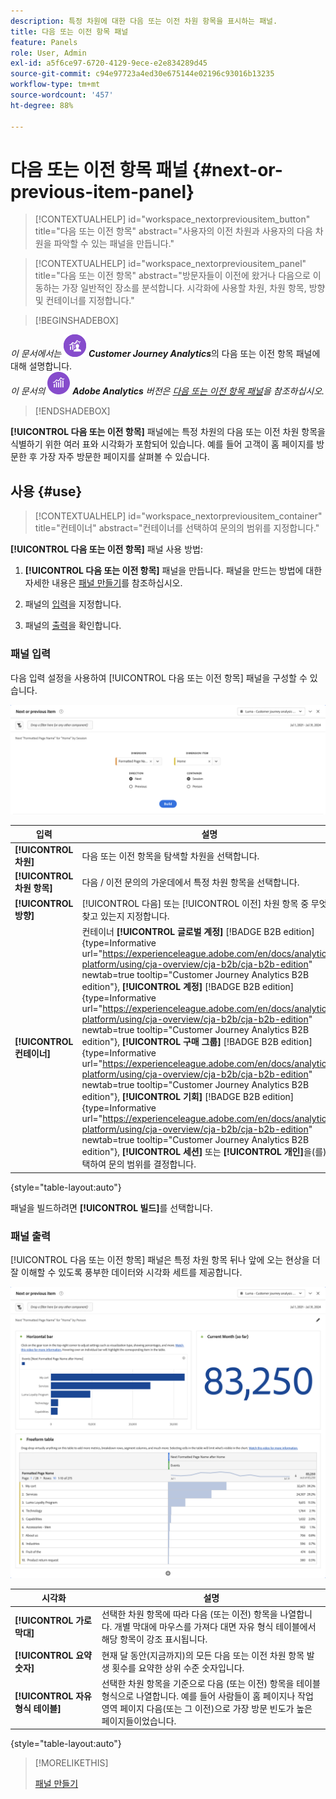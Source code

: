 ```yaml
---
description: 특정 차원에 대한 다음 또는 이전 차원 항목을 표시하는 패널.
title: 다음 또는 이전 항목 패널
feature: Panels
role: User, Admin
exl-id: a5f6ce97-6720-4129-9ece-e2e834289d45
source-git-commit: c94e97723a4ed30e675144e02196c93016b13235
workflow-type: tm+mt
source-wordcount: '457'
ht-degree: 88%

---
```


# 다음 또는 이전 항목 패널 {#next-or-previous-item-panel}

<!-- markdownlint-disable MD034 -->

>[!CONTEXTUALHELP]
>id="workspace_nextorpreviousitem_button"
>title="다음 또는 이전 항목"
>abstract="사용자의 이전 차원과 사용자의 다음 차원을 파악할 수 있는 패널을 만듭니다."

>[!CONTEXTUALHELP]
>id="workspace_nextorpreviousitem_panel"
>title="다음 또는 이전 항목"
>abstract="방문자들이 이전에 왔거나 다음으로 이동하는 가장 일반적인 장소를 분석합니다. 시각화에 사용할 차원, 차원 항목, 방향 및 컨테이너를 지정합니다."



<!-- markdownlint-enable MD034 -->

>[!BEGINSHADEBOX]

_이 문서에서는_ ![CustomerJourneyAnalytics](/help/assets/icons/CustomerJourneyAnalytics.svg) _**Customer Journey Analytics**_&#x200B;의 다음 또는 이전 항목 패널에 대해 설명합니다.<br/>_이 문서의_ ![AdobeAnalytics](/help/assets/icons/AdobeAnalytics.svg) _**Adobe Analytics** 버전은 [다음 또는 이전 항목 패널](https://experienceleague.adobe.com/ko/docs/analytics/analyze/analysis-workspace/panels/next-previous)을 참조하십시오._

>[!ENDSHADEBOX]

**[!UICONTROL 다음 또는 이전 항목]** 패널에는 특정 차원의 다음 또는 이전 차원 항목을 식별하기 위한 여러 표와 시각화가 포함되어 있습니다. 예를 들어 고객이 홈 페이지를 방문한 후 가장 자주 방문한 페이지를 살펴볼 수 있습니다.

## 사용 {#use}

>[!CONTEXTUALHELP]
>id="workspace_nextorpreviousitem_container"
>title="컨테이너"
>abstract="컨테이너를 선택하여 문의의 범위를 지정합니다."

**[!UICONTROL 다음 또는 이전 항목]** 패널 사용 방법:

1. **[!UICONTROL 다음 또는 이전 항목]** 패널을 만듭니다. 패널을 만드는 방법에 대한 자세한 내용은 [패널 만들기](panels.md#create-a-panel)를 참조하십시오.

1. 패널의 [입력](#panel-input)을 지정합니다.

1. 패널의 [출력](#panel-output)을 확인합니다.

### 패널 입력

다음 입력 설정을 사용하여 [!UICONTROL 다음 또는 이전 항목] 패널을 구성할 수 있습니다.

![다음 또는 이전 항목 패널](assets/next-or-previous-item.png)

| 입력 | 설명 |
| --- | --- |
| **[!UICONTROL 차원]** | 다음 또는 이전 항목을 탐색할 차원을 선택합니다. |
| **[!UICONTROL 차원 항목]** | 다음 / 이전 문의의 가운데에서 특정 차원 항목을 선택합니다. |
| **[!UICONTROL 방향]** | [!UICONTROL 다음] 또는 [!UICONTROL 이전] 차원 항목 중 무엇을 찾고 있는지 지정합니다. |
| **[!UICONTROL 컨테이너]** | 컨테이너 **[!UICONTROL 글로벌 계정]** [!BADGE B2B edition]{type=Informative url="https://experienceleague.adobe.com/en/docs/analytics-platform/using/cja-overview/cja-b2b/cja-b2b-edition" newtab=true tooltip="Customer Journey Analytics B2B edition"}, **[!UICONTROL 계정]** [!BADGE B2B edition]{type=Informative url="https://experienceleague.adobe.com/en/docs/analytics-platform/using/cja-overview/cja-b2b/cja-b2b-edition" newtab=true tooltip="Customer Journey Analytics B2B edition"}, **[!UICONTROL 구매 그룹]** [!BADGE B2B edition]{type=Informative url="https://experienceleague.adobe.com/en/docs/analytics-platform/using/cja-overview/cja-b2b/cja-b2b-edition" newtab=true tooltip="Customer Journey Analytics B2B edition"}, **[!UICONTROL 기회]** [!BADGE B2B edition]{type=Informative url="https://experienceleague.adobe.com/en/docs/analytics-platform/using/cja-overview/cja-b2b/cja-b2b-edition" newtab=true tooltip="Customer Journey Analytics B2B edition"}, **[!UICONTROL 세션]** 또는 **[!UICONTROL 개인]**&#x200B;을(를) 선택하여 문의 범위를 결정합니다. |

{style="table-layout:auto"}

패널을 빌드하려면 **[!UICONTROL 빌드]**&#x200B;를 선택합니다.

### 패널 출력

[!UICONTROL 다음 또는 이전 항목] 패널은 특정 차원 항목 뒤나 앞에 오는 현상을 더 잘 이해할 수 있도록 풍부한 데이터와 시각화 세트를 제공합니다.


![다음/이전 패널 출력](assets/next-or-previous-item-output.png)


| 시각화 | 설명 |
| --- | --- |
| **[!UICONTROL 가로 막대]** | 선택한 차원 항목에 따라 다음 (또는 이전) 항목을 나열합니다. 개별 막대에 마우스를 가져다 대면 자유 형식 테이블에서 해당 항목이 강조 표시됩니다. |
| **[!UICONTROL 요약 숫자]** | 현재 달 동안(지금까지)의 모든 다음 또는 이전 차원 항목 발생 횟수를 요약한 상위 수준 숫자입니다. |
| **[!UICONTROL 자유 형식 테이블]** | 선택한 차원 항목을 기준으로 다음 (또는 이전) 항목을 테이블 형식으로 나열합니다. 예를 들어 사람들이 홈 페이지나 작업 영역 페이지 다음(또는 그 이전)으로 가장 방문 빈도가 높은 페이지들이었습니다. |

{style="table-layout:auto"}


>[!MORELIKETHIS]
>
>[패널 만들기](/help/analysis-workspace/c-panels/panels.md#create-a-panel)
>
